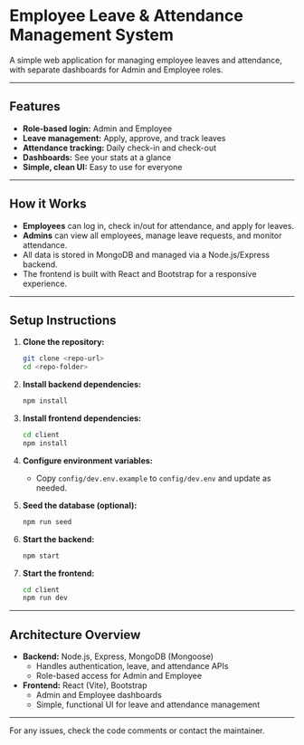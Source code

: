 # Employee Leave & Attendance Management System

A simple web application for managing employee leaves and attendance, with separate dashboards for Admin and Employee roles.

---

## Features

- **Role-based login:** Admin and Employee
- **Leave management:** Apply, approve, and track leaves
- **Attendance tracking:** Daily check-in and check-out
- **Dashboards:** See your stats at a glance
- **Simple, clean UI:** Easy to use for everyone

---

## How it Works

- **Employees** can log in, check in/out for attendance, and apply for leaves.
- **Admins** can view all employees, manage leave requests, and monitor attendance.
- All data is stored in MongoDB and managed via a Node.js/Express backend.
- The frontend is built with React and Bootstrap for a responsive experience.

---

## Setup Instructions

1. **Clone the repository:**
   ```bash
   git clone <repo-url>
   cd <repo-folder>
   ```

2. **Install backend dependencies:**
   ```bash
   npm install
   ```

3. **Install frontend dependencies:**
   ```bash
   cd client
   npm install
   ```

4. **Configure environment variables:**
   - Copy `config/dev.env.example` to `config/dev.env` and update as needed.

5. **Seed the database (optional):**
   ```bash
   npm run seed
   ```

6. **Start the backend:**
   ```bash
   npm start
   ```

7. **Start the frontend:**
   ```bash
   cd client
   npm run dev
   ```

---

## Architecture Overview

- **Backend:** Node.js, Express, MongoDB (Mongoose)
  - Handles authentication, leave, and attendance APIs
  - Role-based access for Admin and Employee
- **Frontend:** React (Vite), Bootstrap
  - Admin and Employee dashboards
  - Simple, functional UI for leave and attendance management

---

For any issues, check the code comments or contact the maintainer.
